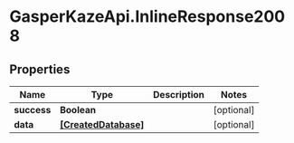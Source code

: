 # GasperKazeApi.InlineResponse2008

## Properties

Name | Type | Description | Notes
------------ | ------------- | ------------- | -------------
**success** | **Boolean** |  | [optional] 
**data** | [**[CreatedDatabase]**](CreatedDatabase.md) |  | [optional] 


